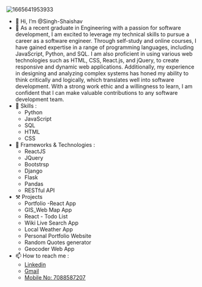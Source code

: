 ![1665641953933](https://user-images.githubusercontent.com/115866799/204979046-1fe0ce6a-c417-4d76-b795-4078c07b15cd.jpg)

- 👋 Hi, I’m @Singh-Shaishav
- 👀 As a recent graduate in Engineering with a passion for software development, I am excited to leverage my technical skills to pursue a career as a software engineer.      Through self-study and online courses, I have gained expertise in a range of programming languages, including JavaScript, Python, and SQL. I am also proficient in    using various web technologies such as HTML, CSS, React.js, and jQuery, to create responsive and dynamic web applications. Additionally, my experience in designing and   analyzing complex systems has honed my ability to think critically and logically, which translates well into software development. With a strong work ethic and a  willingness to learn, I am confident that I can make valuable contributions to any software development team.
- 🌱 Skills :
     - Python
     - JavaScript
     - SQL
     - HTML
     - CSS 
- 🌱 Frameworks & Technologies  :
     - ReactJS
     - JQuery
     - Bootstrsp
     - Django
     - Flask
     - Pandas
     - RESTful API
- ⚒️ Projects
     - Portfolio -React App
     - GIS_Web Map App
     - React - Todo List  
     - Wiki Live Search App
     - Local Weather App
     - Personal Portfolio Website 
     - Random Quotes generator 
     - Geocoder Web App 
- 📫 How to reach me :
     - [Linkedin](https://www.linkedin.com/in/27-shaishavsingh/)
     - [Gmail](mailto:27.shaishavsingh@gmail.com)
     - [Mobile No: 7088587207 ](tel:+917088587207)

<!---
Singh-Shaishav/Singh-Shaishav is a ✨ special ✨ repository because its `README.md` (this file) appears on your GitHub profile.
You can click the Preview link to take a look at your changes.
--->
